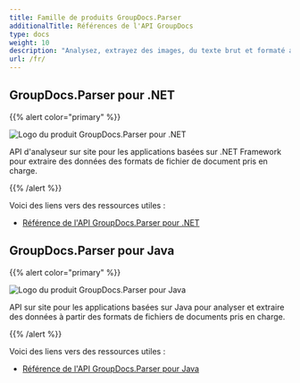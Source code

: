 ```yaml
---
title: Famille de produits GroupDocs.Parser
additionalTitle: Références de l'API GroupDocs
type: docs
weight: 10
description: "Analysez, extrayez des images, du texte brut et formaté avec des métadonnées et effectuez de nombreuses opérations à l'aide d'API qui fonctionnent sur toutes les plates-formes populaires et les formats de fichiers pris en charge"
url: /fr/
---
```


## GroupDocs.Parser pour .NET

{{% alert color="primary" %}} 

![Logo du produit GroupDocs.Parser pour .NET](../gdocs_net.png)

API d'analyseur sur site pour les applications basées sur .NET Framework pour extraire des données des formats de fichier de document pris en charge.

{{% /alert %}} 

Voici des liens vers des ressources utiles :

- [Référence de l'API GroupDocs.Parser pour .NET](/parser/fr/net/)


## GroupDocs.Parser pour Java

{{% alert color="primary" %}}

![Logo du produit GroupDocs.Parser pour Java](../gdocs_java.png)

API sur site pour les applications basées sur Java pour analyser et extraire des données à partir des formats de fichiers de documents pris en charge.

{{% /alert %}}

Voici des liens vers des ressources utiles :

- [Référence de l'API GroupDocs.Parser pour Java](/parser/java/)
